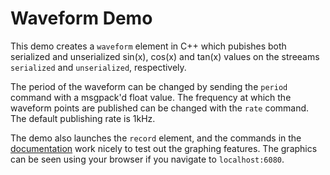 # Waveform Demo

This demo creates a `waveform` element in C++ which pubishes both serialized
and unserialized sin(x), cos(x) and tan(x) values on the streeams `serialized`
and `unserialized`, respectively.

The period of the waveform can be changed by sending the `period` command
with a msgpack'd float value. The frequency at which the waveform points
are published can be changed with the `rate` command. The default publishing
rate is 1kHz.

The demo also launches the `record` element, and the commands in the [documentation](https://atomdocs.io/#record) work nicely to test out the graphing features. The graphics can be seen using your browser if you navigate to `localhost:6080`.
